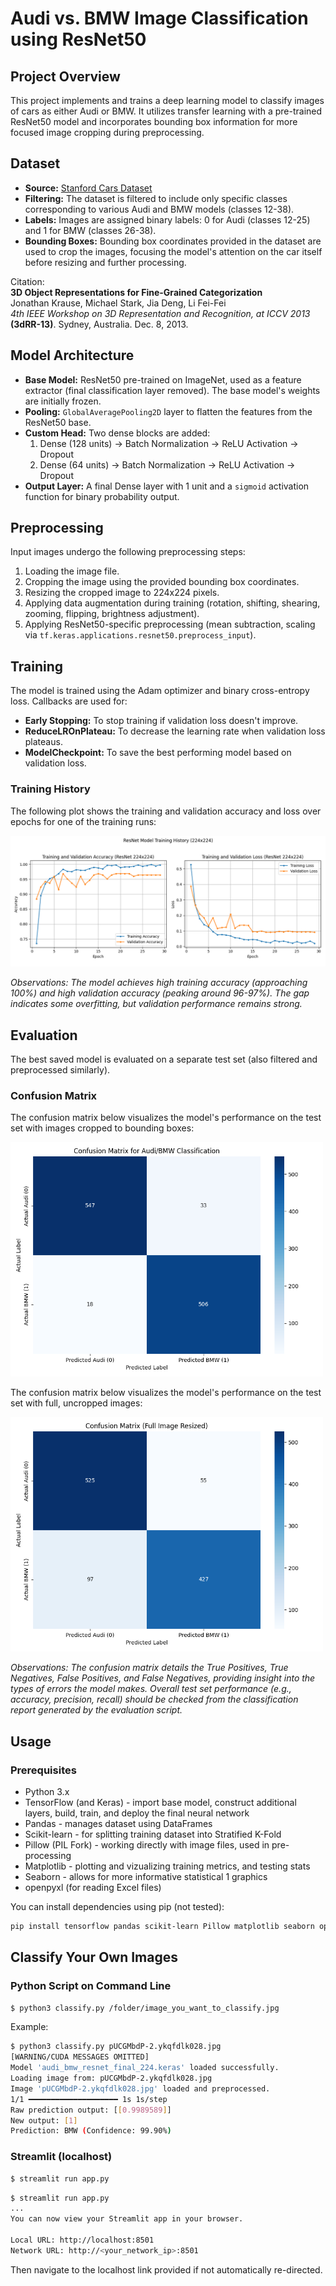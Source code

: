# Audi vs. BMW Image Classification using ResNet50

## Project Overview

This project implements and trains a deep learning model to classify images of cars as either Audi or BMW. It utilizes transfer learning with a pre-trained ResNet50 model and incorporates bounding box information for more focused image cropping during preprocessing.

## Dataset

-   **Source:** [Stanford Cars Dataset](https://web.archive.org/web/20200315211720/https://ai.stanford.edu/~jkrause/cars/car_dataset.html)
-   **Filtering:** The dataset is filtered to include only specific classes corresponding to various Audi and BMW models (classes 12-38).
-   **Labels:** Images are assigned binary labels: 0 for Audi (classes 12-25) and 1 for BMW (classes 26-38).
-   **Bounding Boxes:** Bounding box coordinates provided in the dataset are used to crop the images, focusing the model's attention on the car itself before resizing and further processing.

Citation:<br>
**3D Object Representations for Fine-Grained Categorization** <br>
Jonathan Krause, Michael Stark, Jia Deng, Li Fei-Fei<br>
*4th IEEE Workshop on 3D Representation and Recognition, at ICCV 2013* **(3dRR-13)**. Sydney, Australia. Dec. 8, 2013.

## Model Architecture

-   **Base Model:** ResNet50 pre-trained on ImageNet, used as a feature extractor (final classification layer removed). The base model's weights are initially frozen.
-   **Pooling:** `GlobalAveragePooling2D` layer to flatten the features from the ResNet50 base.
-   **Custom Head:** Two dense blocks are added:
    1.  Dense (128 units) -> Batch Normalization -> ReLU Activation -> Dropout
    2.  Dense (64 units) -> Batch Normalization -> ReLU Activation -> Dropout
-   **Output Layer:** A final Dense layer with 1 unit and a `sigmoid` activation function for binary probability output.

## Preprocessing

Input images undergo the following preprocessing steps:
1.  Loading the image file.
2.  Cropping the image using the provided bounding box coordinates.
3.  Resizing the cropped image to 224x224 pixels.
4.  Applying data augmentation during training (rotation, shifting, shearing, zooming, flipping, brightness adjustment).
5.  Applying ResNet50-specific preprocessing (mean subtraction, scaling via `tf.keras.applications.resnet50.preprocess_input`).

## Training

The model is trained using the Adam optimizer and binary cross-entropy loss. Callbacks are used for:
-   **Early Stopping:** To stop training if validation loss doesn't improve.
-   **ReduceLROnPlateau:** To decrease the learning rate when validation loss plateaus.
-   **ModelCheckpoint:** To save the best performing model based on validation loss.

### Training History

The following plot shows the training and validation accuracy and loss over epochs for one of the training runs:

<img src="training_history_resnet_224_plot.png">

*Observations: The model achieves high training accuracy (approaching 100%) and high validation accuracy (peaking around 96-97%). The gap indicates some overfitting, but validation performance remains strong.*

## Evaluation

The best saved model is evaluated on a separate test set (also filtered and preprocessed similarly).

### Confusion Matrix

The confusion matrix below visualizes the model's performance on the test set with images cropped to bounding boxes:

<img src="confusion_matrix_resnet_224.png" width="500">

The confusion matrix below visualizes the model's performance on the test set with full, uncropped images:

<img src="confusion_matrix_resnet_224_full_image.png" width="500">

*Observations: The confusion matrix details the True Positives, True Negatives, False Positives, and False Negatives, providing insight into the types of errors the model makes. Overall test set performance (e.g., accuracy, precision, recall) should be checked from the classification report generated by the evaluation script.*

## Usage

### Prerequisites

-   Python 3.x
-   TensorFlow (and Keras) - import base model, construct additional layers, build, train, and deploy the final neural network
-   Pandas - manages dataset using DataFrames
-   Scikit-learn - for splitting training dataset into Stratified K-Fold
-   Pillow (PIL Fork) - working directly with image files, used in pre-processing
-   Matplotlib - plotting and vizualizing training metrics, and testing stats
-   Seaborn - allows for more informative statistical 1  graphics
-   openpyxl (for reading Excel files)

You can install dependencies using pip (not tested):
```bash
pip install tensorflow pandas scikit-learn Pillow matplotlib seaborn openpyxl
```

## Classify Your Own Images


### Python Script on Command Line 

```bash
$ python3 classify.py /folder/image_you_want_to_classify.jpg
```

Example:

```bash
$ python3 classify.py pUCGMbdP-2.ykqfdlk028.jpg
[WARNING/CUDA MESSAGES OMITTED]
Model 'audi_bmw_resnet_final_224.keras' loaded successfully.
Loading image from: pUCGMbdP-2.ykqfdlk028.jpg
Image 'pUCGMbdP-2.ykqfdlk028.jpg' loaded and preprocessed.
1/1 ━━━━━━━━━━━━━━━━━━━━ 1s 1s/step
Raw prediction output: [[0.9989589]]
New output: [1]
Prediction: BMW (Confidence: 99.90%)
```

### Streamlit (localhost)

```bash
$ streamlit run app.py
```


```bash
$ streamlit run app.py
...
You can now view your Streamlit app in your browser.

Local URL: http://localhost:8501
Network URL: http://<your_network_ip>:8501
```
Then navigate to the localhost link provided if not automatically re-directed.




